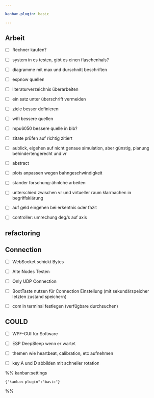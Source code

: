 ```yaml
---

kanban-plugin: basic

---
```


## Arbeit

- [ ] Rechner kaufen?
- [ ] system in cs testen, gibt es einen flaschenhals?
- [ ] diagramme mit max und durschnitt beschriften
- [ ] espnow quellen
- [ ] literaturverzeichnis überarbeiten
- [ ] ein satz unter überschrift vermeiden
- [ ] ziele besser definieren
- [ ] wifi bessere quellen
- [ ] mpu6050 bessere quelle in bib?
- [ ] zitate prüfen auf richtig zitiert
- [ ] aublick, eigehen auf nicht genaue simulation, aber günstig, planung behindertengerecht und vr
- [ ] abstract
- [ ] plots anpassen wegen bahngeschwindigkeit
- [ ] stander forschung-ähnlche arbeiten
- [ ] unterschied zwischen vr und virtueller raum klarmachen in begriffsklärung
- [ ] auf geld eingehen bei erkentnis oder fazit
- [ ] controller: umrechung deg/s auf axis


## refactoring



## Connection

- [ ] WebSocket schickt Bytes
- [ ] Alte Nodes Testen
- [ ] Only UDP Connection
- [ ] BootTaste nutzen für Connection Einstellung (mit sekundärspeicher letzten zustand speichern)
- [ ] com in terminal festlegen (verfügbare durchsuchen)


## COULD

- [ ] WPF-GUI für Software
- [ ] ESP DeepSleep wenn er wartet
- [ ] themen wie heartbeat, calibration, etc aufnehmen
- [ ] key A und D abbilden mit schneller rotation




%% kanban:settings
```
{"kanban-plugin":"basic"}
```
%%